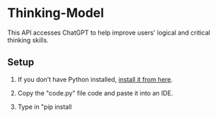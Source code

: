 # Thinking-Model

This API accesses ChatGPT to help improve users' logical and critical thinking skills.

## Setup

1. If you don’t have Python installed, [install it from here](https://www.python.org/downloads/).

2. Copy the "code.py" file code and paste it into an IDE.

3. Type in "pip install 
